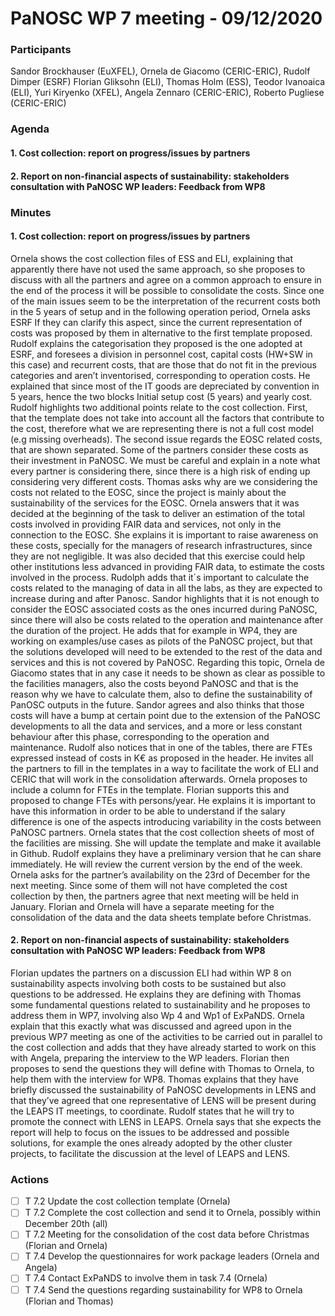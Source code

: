 # PaNOSC WP 7 meeting - 09/12/2020

### Participants
Sandor Brockhauser (EuXFEL), Ornela de Giacomo (CERIC-ERIC), Rudolf Dimper (ESRF) Florian Gliksohn (ELI), Thomas Holm  (ESS), Teodor Ivanoaica (ELI), Yuri Kiryenko (XFEL), Angela Zennaro (CERIC-ERIC), Roberto Pugliese (CERIC-ERIC)

### Agenda
#### 1.	Cost collection: report on progress/issues by partners
#### 2.	Report on non-financial aspects of sustainability: stakeholders consultation with PaNOSC WP leaders: Feedback from WP8

### Minutes

#### 1.	Cost collection: report on progress/issues by partners
Ornela shows the cost collection files of ESS and ELI, explaining that apparently there have not used the same approach, so she proposes to discuss with all the partners and agree on a common approach to ensure in the end of the process it will be possible to consolidate the costs. Since one of the main issues seem to be the interpretation of the recurrent costs both in the 5 years of setup and in the following operation period, Ornela asks ESRF If they can clarify this aspect, since the current representation of costs was proposed by them in alternative to the first template proposed.
Rudolf explains the categorisation they proposed is the one adopted at ESRF, and foresees a division in personnel cost, capital costs (HW+SW in this case) and recurrent costs, that are those that do not fit in the previous categories and aren’t inventorised, corresponding to operation costs.  He explained that since most of the IT goods are depreciated by convention in 5 years, hence the two blocks Initial setup cost (5 years) and yearly cost. 
Rudolf highlights two additional points relate to the cost collection. First, that the template does not take into account all the factors that contribute to the cost, therefore what we are representing there is not a full cost model (e.g missing overheads). The second issue regards the EOSC related costs, that are shown separated. Some of the partners consider these costs as their investment in PaNOSC. We must be careful and explain in a note what every partner is considering there, since there is a high risk of ending up considering very different costs. 
Thomas asks why are we considering the costs not related to the EOSC, since the project is mainly about the sustainability of the services for the EOSC. Ornela answers that it was decided at the beginning of the task to deliver an estimation of the total costs involved in providing FAIR data and services, not only in the connection to the EOSC. She explains it is important to raise awareness on these costs, specially for the managers of research infrastructures, since they are not negligible. It was also decided that this exercise could help other institutions less advanced in providing FAIR data, to estimate the costs involved in the process.  Rudolph adds that it´s important to calculate the costs related to the managing of data in all the labs, as they are expected to increase during and after Panosc.
Sandor highlights that it is not enough to consider the EOSC associated costs as the ones incurred during PaNOSC, since there will also be costs related to the operation and maintenance after the duration of the project. He adds that for example in WP4, they are working on examples/use cases as pilots of the PaNOSC project, but that the solutions developed will need to be extended to the rest of the data and services and this is not covered by PaNOSC. Regarding this topic, Ornela de Giacomo states that in any case it needs to be shown as clear as possible to the facilities managers, also the costs beyond PaNOSC and that is the reason why we have to calculate them, also to define the sustainability of PanOSC outputs in the future. Sandor agrees and also thinks that those costs will have a bump at certain point due to the extension of the PaNOSC developments to all the data and services, and a more or less constant behaviour after this phase, corresponding to the operation and maintenance.
Rudolf also notices that in one of the tables, there are FTEs expressed instead of costs in K€ as proposed in the header. He invites all the partners to fill in the templates in a way to facilitate the work of ELI and CERIC that will work in the consolidation afterwards.  Ornela proposes to include a column for FTEs in the template. Florian supports this and proposed to change FTEs with  persons/year. He explains it is important to have this information in order to be able to understand if the salary difference is one of the aspects introducing variability in the costs between PaNOSC partners.
Ornela states that the cost collection sheets of most of the facilities are missing. She will update the template and make it available in Github.  Rudolf explains they have a preliminary version that he can share immediately. He will review the current version by the end of the week.
Ornela asks for the partner’s availability on the 23rd of December for the next meeting. Since some of them will not have completed the cost collection by then, the partners agree that next meeting will be held in January. Florian and Ornela will have a separate meeting for the consolidation of the data and the data sheets template before Christmas. 

#### 2.	Report on non-financial aspects of sustainability: stakeholders consultation with PaNOSC WP leaders: Feedback from WP8
Florian updates the partners on a discussion ELI had within WP 8 on sustainability aspects involving both costs to be sustained but also questions to be addressed. He explains they are defining with Thomas some fundamental questions related to sustainability and he proposes to address them in WP7, involving also Wp 4 and Wp1 of ExPaNDS. Ornela explain that this exactly what was discussed and agreed upon in the previous WP7 meeting as one of the activities to be carried out in parallel to the cost collection and adds that they have already started to work on this with Angela, preparing the interview to the WP leaders. Florian then proposes to send the questions they will define with Thomas to Ornela, to help them with the interview for WP8.
Thomas explains that they have briefly discussed the sustainability of PaNOSC developments in LENS and that they’ve agreed that one representative of LENS will be present during the LEAPS IT meetings, to coordinate.
Rudolf states that he will try to promote the connect with LENS in LEAPS. Ornela says that she expects the report will help to focus on the issues to be addressed and possible solutions, for example the ones already adopted by the other cluster projects, to facilitate the discussion at the level of LEAPS and LENS.

### Actions
- [ ]	T 7.2 Update the cost collection template (Ornela)
- [ ]	T 7.2 Complete the cost collection and send it to Ornela, possibly within December 20th (all)
- [ ]	T 7.2 Meeting for the consolidation of the cost data before Christmas (Florian and Ornela) 
- [ ]	T 7.4 Develop the questionnaires for work package leaders (Ornela and Angela)
- [ ]	T 7.4 Contact ExPaNDS to involve them in task 7.4 (Ornela)
- [ ]	T 7.4 Send the questions regarding sustainability for WP8 to Ornela (Florian and Thomas)
